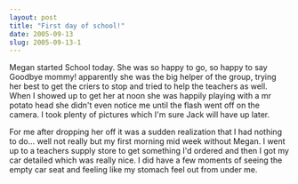 ```yaml
---
layout: post
title: "First day of school!"
date: 2005-09-13
slug: 2005-09-13-1
---
```


Megan started School today.  She was so happy to go, so happy to say Goodbye mommy!  apparently she was the big helper of the group, trying her best to get the criers to stop and tried to help the teachers as well.  When I showed up to get her at noon she was happily playing with a mr potato head she didn&apos;t even notice me until the flash went off on the camera.  I took plenty of pictures which I&apos;m sure Jack will have up later.

For me after dropping her off it was a sudden realization that I had nothing to do... well not really but my first morning mid week without Megan.  I went up to a teachers supply store to get something I&apos;d ordered and then I got my car detailed which was really nice.  I did have a few moments of seeing the empty car seat and feeling like my stomach feel out from under me.




